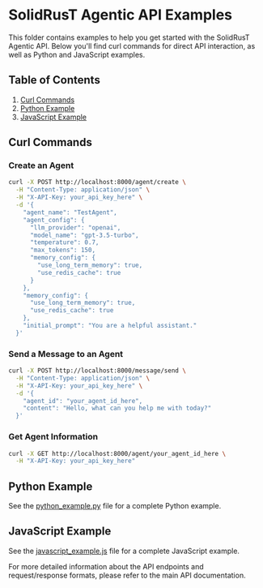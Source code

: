 # SolidRusT Agentic API Examples

This folder contains examples to help you get started with the SolidRusT Agentic API. Below you'll find curl commands for direct API interaction, as well as Python and JavaScript examples.

## Table of Contents

1. [Curl Commands](#curl-commands)
2. [Python Example](#python-example)
3. [JavaScript Example](#javascript-example)

## Curl Commands

### Create an Agent

```bash
curl -X POST http://localhost:8000/agent/create \
  -H "Content-Type: application/json" \
  -H "X-API-Key: your_api_key_here" \
  -d '{
    "agent_name": "TestAgent",
    "agent_config": {
      "llm_provider": "openai",
      "model_name": "gpt-3.5-turbo",
      "temperature": 0.7,
      "max_tokens": 150,
      "memory_config": {
        "use_long_term_memory": true,
        "use_redis_cache": true
      }
    },
    "memory_config": {
      "use_long_term_memory": true,
      "use_redis_cache": true
    },
    "initial_prompt": "You are a helpful assistant."
  }'
```

### Send a Message to an Agent

```bash
curl -X POST http://localhost:8000/message/send \
  -H "Content-Type: application/json" \
  -H "X-API-Key: your_api_key_here" \
  -d '{
    "agent_id": "your_agent_id_here",
    "content": "Hello, what can you help me with today?"
  }'
```

### Get Agent Information

```bash
curl -X GET http://localhost:8000/agent/your_agent_id_here \
  -H "X-API-Key: your_api_key_here"
```

## Python Example

See the [python_example.py](./python_example.py) file for a complete Python example.

## JavaScript Example

See the [javascript_example.js](./javascript_example.js) file for a complete JavaScript example.

For more detailed information about the API endpoints and request/response formats, please refer to the main API documentation.